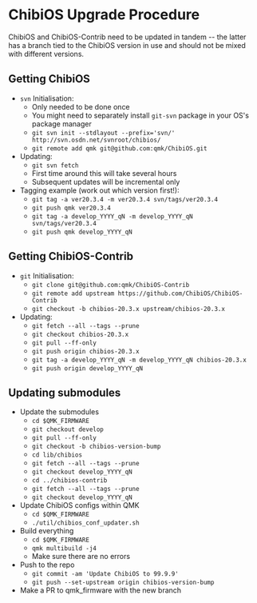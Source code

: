 # ChibiOS Upgrade Procedure

ChibiOS and ChibiOS-Contrib need to be updated in tandem -- the latter has a branch tied to the ChibiOS version in use and should not be mixed with different versions.

## Getting ChibiOS

* `svn` Initialisation:
    * Only needed to be done once
    * You might need to separately install `git-svn` package in your OS's package manager
    * `git svn init --stdlayout --prefix='svn/' http://svn.osdn.net/svnroot/chibios/`
    * `git remote add qmk git@github.com:qmk/ChibiOS.git`
* Updating:
    * `git svn fetch`
    * First time around this will take several hours
    * Subsequent updates will be incremental only
* Tagging example (work out which version first!):
    * `git tag -a ver20.3.4 -m ver20.3.4 svn/tags/ver20.3.4`
    * `git push qmk ver20.3.4`
    * `git tag -a develop_YYYY_qN -m develop_YYYY_qN svn/tags/ver20.3.4`
    * `git push qmk develop_YYYY_qN`

## Getting ChibiOS-Contrib

* `git` Initialisation:
    * `git clone git@github.com:qmk/ChibiOS-Contrib`
    * `git remote add upstream https://github.com/ChibiOS/ChibiOS-Contrib`
    * `git checkout -b chibios-20.3.x upstream/chibios-20.3.x`
* Updating:
    * `git fetch --all --tags --prune`
    * `git checkout chibios-20.3.x`
    * `git pull --ff-only`
    * `git push origin chibios-20.3.x`
    * `git tag -a develop_YYYY_qN -m develop_YYYY_qN chibios-20.3.x`
    * `git push origin develop_YYYY_qN`

## Updating submodules

* Update the submodules
    * `cd $QMK_FIRMWARE`
    * `git checkout develop`
    * `git pull --ff-only`
    * `git checkout -b chibios-version-bump`
    * `cd lib/chibios`
    * `git fetch --all --tags --prune`
    * `git checkout develop_YYYY_qN`
    * `cd ../chibios-contrib`
    * `git fetch --all --tags --prune`
    * `git checkout develop_YYYY_qN`
* Update ChibiOS configs within QMK
    * `cd $QMK_FIRMWARE`
    * `./util/chibios_conf_updater.sh`
* Build everything
    * `cd $QMK_FIRMWARE`
    * `qmk multibuild -j4`
    * Make sure there are no errors
* Push to the repo
    * `git commit -am 'Update ChibiOS to 99.9.9'`
    * `git push --set-upstream origin chibios-version-bump`
* Make a PR to qmk_firmware with the new branch
